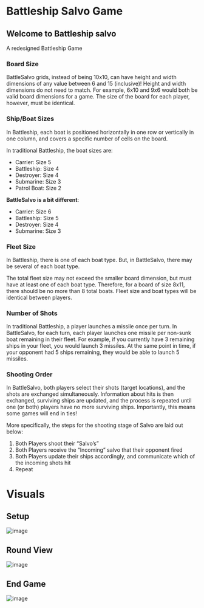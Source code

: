# Battleship Salvo Game 
## Welcome to Battleship salvo

A redesigned Battleship Game

### Board Size

BattleSalvo grids, instead of being 10x10, can have height and width dimensions of any value between 6 and 15 (inclusive)! Height and width dimensions do not need to match. For example, 6x10 and 9x6 would both be valid board dimensions for a game. The size of the board for each player, however, must be identical.

### Ship/Boat Sizes

In Battleship, each boat is positioned horizontally in one row or vertically in one column, and covers a specific number of cells on the board.

In traditional Battleship, the boat sizes are:

- Carrier: Size 5
- Battleship: Size 4
- Destroyer: Size 4
- Submarine: Size 3
- Patrol Boat: Size 2

**BattleSalvo is a bit different**:

- Carrier: Size 6
- Battleship: Size 5
- Destroyer: Size 4
- Submarine: Size 3

### Fleet Size

In Battleship, there is one of each boat type. But, in BattleSalvo, there may be several of each boat type.

The total fleet size may not exceed the smaller board dimension, but must have at least one of each boat type. Therefore, for a board of size 8x11, there should be no more than 8 total boats. Fleet size and boat types will be identical between players. 

### Number of Shots

In traditional Battleship, a player launches a missile once per turn. In BattleSalvo, for each turn, each player launches one missile per non-sunk boat remaining in their fleet.  For example, if you currently have 3 remaining ships in your fleet, you would launch 3 missiles. At the same point in time, if your opponent had 5 ships remaining, they would be able to launch 5 missiles.

### Shooting Order

In BattleSalvo, both players select their shots (target locations), and the shots are exchanged simultaneously. Information about hits is then exchanged, surviving ships are updated, and the process is repeated until one (or both) players have no more surviving ships. Importantly, this means some games will end in ties!

More specifically, the steps for the shooting stage of Salvo are laid out below:

1. Both Players shoot their “Salvo’s”
2. Both Players receive the “Incoming” salvo that their opponent fired
3. Both Players update their ships accordingly, and communicate which of the incoming shots hit
4. Repeat

# Visuals
## Setup
![image](https://github.com/bderbs30/BattleSalvo_BS_Redesign/assets/124754518/ffa98cd3-a7e0-4728-bfb7-7d86d8bdd6bc)
## Round View
![image](https://github.com/bderbs30/BattleSalvo_BS_Redesign/assets/124754518/957cc99f-b5dc-4320-b466-af5df9684746)
## End Game
![image](https://github.com/bderbs30/BattleSalvo_BS_Redesign/assets/124754518/a2e272d1-f149-4b48-bacd-0e0ed961fc59)


